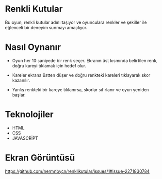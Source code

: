 
# Renkli Kutular

Bu oyun, renkli kutular adını taşıyor ve oyunculara renkler ve şekiller ile eğlenceli bir deneyim sunmayı amaçlıyor.

# Nasıl Oynanır
- Oyun her 10 saniyede bir renk seçer. Ekranın üst kısmında belirtilen renk, doğru kareyi tıklamak için hedef olur.

- Kareler ekrana üstten düşer ve doğru renkteki kareleri tıklayarak skor kazanılır.

- Yanlış renkteki bir kareye tıklanırsa, skorlar sıfırlanır ve oyun yeniden başlar.

# Teknolojiler
- HTML
- CSS
- JAVASCRİPT

# Ekran Görüntüsü
https://github.com/nermnbycn/renklikutular/issues/1#issue-2271830784
